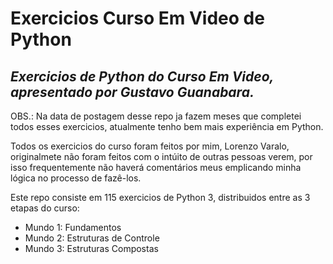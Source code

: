 # Exercicios Curso Em Video de Python
## _Exercicios de Python do Curso Em Video, apresentado por Gustavo Guanabara._
OBS.: Na data de postagem desse repo ja fazem meses que completei todos esses exercicios, atualmente tenho bem mais experiência em Python.

Todos os exercicios do curso foram feitos por mim, Lorenzo Varalo, originalmete não foram feitos com o intúito de outras pessoas verem, 
por isso frequentemente não haverá comentários meus emplicando minha lógica no processo de fazê-los.

Este repo consiste em 115 exercicios de Python 3, distribuidos entre as 3 etapas do curso:
- Mundo 1: Fundamentos
- Mundo 2: Estruturas de Controle
- Mundo 3: Estruturas Compostas
